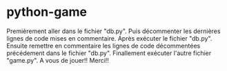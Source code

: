 # python-game
Premièrement aller dans le fichier "db.py".
Puis décommenter les dernières lignes de code mises en commentaire.
Après exécuter le fichier "db.py".
Ensuite remettre en commentaire les lignes de code décommentées précédement dans le fichier "db.py".
Finallement exécuter l'autre fichier "game.py".
A vous de jouer!!
Merci!!

